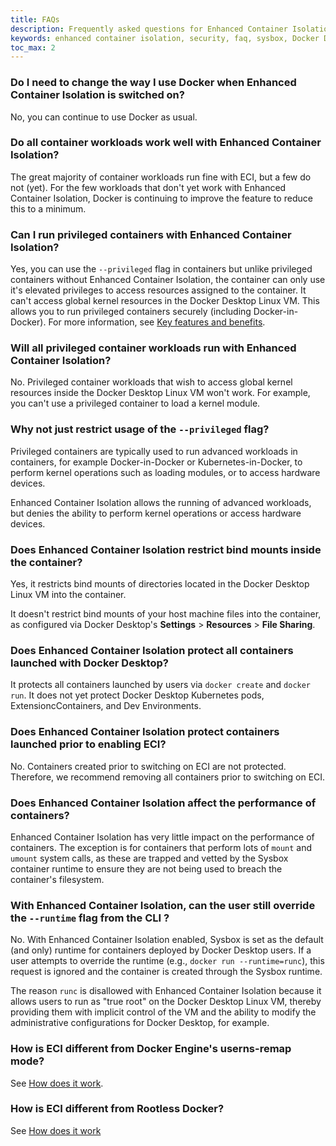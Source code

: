 ```yaml
---
title: FAQs
description: Frequently asked questions for Enhanced Container Isolation
keywords: enhanced container isolation, security, faq, sysbox, Docker Desktop
toc_max: 2
---
```


### Do I need to change the way I use Docker when Enhanced Container Isolation is switched on?

No, you can continue to use Docker as usual. 

### Do all container workloads work well with Enhanced Container Isolation?

The great majority of container workloads run fine with ECI, but a few do not
(yet). For the few workloads that don't yet work with Enhanced Container
Isolation, Docker is continuing to improve the feature to reduce this to a
minimum.

### Can I run privileged containers with Enhanced Container Isolation?

Yes, you can use the `--privileged` flag in containers but unlike privileged
containers without Enhanced Container Isolation, the container can only use it's elevated privileges to
access resources assigned to the container. It can't access global kernel
resources in the Docker Desktop Linux VM. This allows you to run privileged
containers securely (including Docker-in-Docker). For more information, see [Key features and benefits](features-benefits.md#privileged-containers-are-also-secured).

### Will all privileged container workloads run with Enhanced Container Isolation?

No. Privileged container workloads that wish to access global kernel resources
inside the Docker Desktop Linux VM won't work. For example, you can't use a
privileged container to load a kernel module.

### Why not just restrict usage of the `--privileged` flag?

Privileged containers are typically used to run advanced workloads in
containers, for example Docker-in-Docker or Kubernetes-in-Docker, to
perform kernel operations such as loading modules, or to access hardware
devices.

Enhanced Container Isolation allows the running of advanced workloads, but denies the ability to perform
kernel operations or access hardware devices.

### Does Enhanced Container Isolation restrict bind mounts inside the container?

Yes, it restricts bind mounts of directories located in the Docker Desktop Linux
VM into the container.

It doesn't restrict bind mounts of your host machine files into the container,
as configured via Docker Desktop's **Settings** > **Resources** > **File Sharing**.

### Does Enhanced Container Isolation protect all containers launched with Docker Desktop?

It protects all containers launched by users via `docker create` and `docker run`. It does not yet protect Docker Desktop Kubernetes pods, ExtensioncContainers, and Dev Environments.

### Does Enhanced Container Isolation protect containers launched prior to enabling ECI?

No. Containers created prior to switching on ECI are not protected. Therefore, we
recommend removing all containers prior to switching on ECI. 

### Does Enhanced Container Isolation affect the performance of containers?

Enhanced Container Isolation has very little impact on the performance of
containers. The exception is for containers that perform lots of `mount` and
`umount` system calls, as these are trapped and vetted by the Sysbox container
runtime to ensure they are not being used to breach the container's filesystem.

### With Enhanced Container Isolation, can the user still override the `--runtime` flag from the CLI ?

No. With Enhanced Container Isolation enabled, Sysbox is set as the default (and only) runtime for
containers deployed by Docker Desktop users. If a user attempts to override the
runtime (e.g., `docker run --runtime=runc`), this request is ignored and the
container is created through the Sysbox runtime.

The reason `runc` is disallowed with Enhanced Container Isolation because it
allows users to run as "true root" on the Docker Desktop Linux VM, thereby
providing them with implicit control of the VM and the ability to modify the
administrative configurations for Docker Desktop, for example.

### How is ECI different from Docker Engine's userns-remap mode?

See [How does it work](how-eci-works.md#enhanced-container-isolation-vs-docker-userns-remap-mode).

### How is ECI different from Rootless Docker?

See [How does it work](how-eci-works.md#enhanced-container-isolation-vs-rootless-docker)